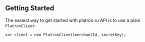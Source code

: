 ## Getting Started

The easiest way to get started with platron.ru API is to use a plain `PlatronClient`:

```
var client = new PlatronClient(merchantId, secretKey);
```

